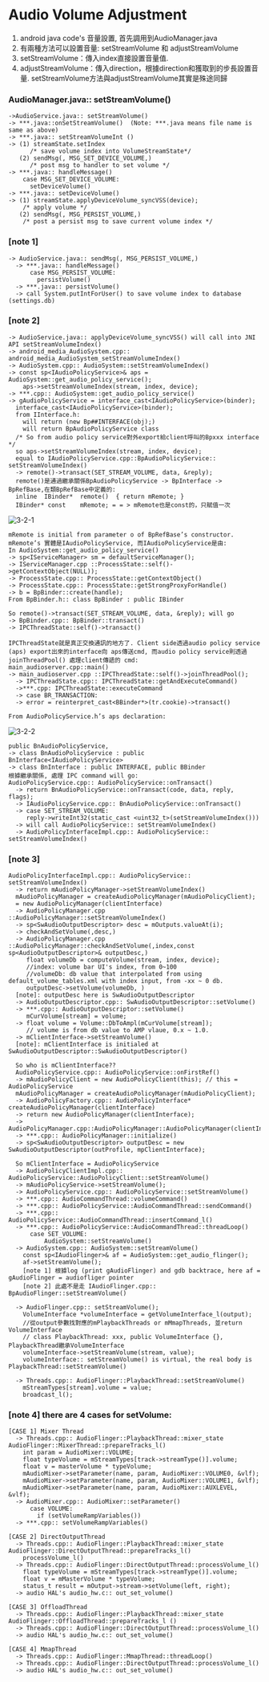 # Audio Volume Adjustment

1.  android java code's 音量設置, 首先調用到AudioManager.java
2.  有兩種方法可以設置音量: setStreamVolume 和 adjustStreamVolume
3.  setStreamVolume：傳入index直接設置音量值.
4.  adjustStreamVolume：傳入direction，根據direction和獲取到的步長設置音量. setStreamVolume方法與adjustStreamVolume其實是殊途同歸

### AudioManager.java:: setStreamVolume()
    ->AudioService.java:: setStreamVolume()
    -> ***.java::onSetStreamVolume()  (Note: ***.java means file name is same as above)
    -> ***.java:: setStreamVolumeInt ()
    -> (1) streamState.setIndex 
          /* save volume index into VolumeStreamState*/
       (2) sendMsg(, MSG_SET_DEVICE_VOLUME,)
          /* post msg to handler to set volume */
    -> ***.java:: handleMessage()
        case MSG_SET_DEVICE_VOLUME:
          setDeviceVolume()
    -> ***.java:: setDeviceVolume()
    -> (1) streamState.applyDeviceVolume_syncVSS(device);
        /* apply volume */
       (2) sendMsg(, MSG_PERSIST_VOLUME,)
        /* post a persist msg to save current volume index */

### [note 1]
    -> AudioService.java:: sendMsg(, MSG_PERSIST_VOLUME,)
      -> ***.java:: handleMessage()
          case MSG_PERSIST_VOLUME:
            persistVolume()
      -> ***.java:: persistVolume()
      -> call System.putIntForUser() to save volume index to database (settings.db)
### [note 2]
    -> AudioService.java:: applyDeviceVolume_syncVSS() will call into JNI API setStreamVolumeIndex()
    -> android_media_AudioSystem.cpp:: android_media_AudioSystem_setStreamVolumeIndex()
    -> AudioSystem.cpp:: AudioSystem::setStreamVolumeIndex()
    -> const sp<IAudioPolicyService>& aps = AudioSystem::get_audio_policy_service();
        aps->setStreamVolumeIndex(stream, index, device);
    -> ***.cpp:: AudioSystem::get_audio_policy_service()
    -> gAudioPolicyService = interface_cast<IAudioPolicyService>(binder);
      interface_cast<IAudioPolicyService>(binder);
      from IInterface.h: 
        will return (new Bp##INTERFACE(obj);)
        will return BpAudioPolicyService class
      /* So from audio policy service對外export給client呼叫的Bpxxx interface */
      so aps->setStreamVolumeIndex(stream, index, device);
      equal to IAudioPolicyService.cpp::BpAudioPolicyService:: setStreamVolumeIndex()
      -> remote()->transact(SET_STREAM_VOLUME, data, &reply);
      remote()是通過繼承關係BpAudioPolicyService -> BpInterface -> BpRefBase,在類BpRefBase中定義的:
      inline  IBinder*  remote()  { return mRemote; }
      IBinder* const    mRemote; = = > mRemote也是const的，只賦值一次
  
  ![3-2-1](/audio/res/3-2-1.png)
  
    mRemote is initial from parameter o of BpRefBase’s constructor.
    mRemote’s 實體是IAudioPolicyService, 而IAudioPolicyService是由:
    In AudioSystem::get_audio_policy_service()
    -> sp<IServiceManager> sm = defaultServiceManager();
    -> IServiceManager.cpp ::ProcessState::self()->getContextObject(NULL));
    -> ProcessState.cpp:: ProcessState::getContextObject()
    -> ProcessState.cpp:: ProcessState::getStrongProxyForHandle()
    -> b = BpBinder::create(handle);
    From BpBinder.h:: class BpBinder : public IBinder
    
    So remote()->transact(SET_STREAM_VOLUME, data, &reply); will go 
    -> BpBinder.cpp:: BpBinder::transact()
    -> IPCThreadState::self()->transact()
    
    IPCThreadState就是真正交換通訊的地方了. Client side透過audio policy service (aps) export出來的interface向 aps傳送cmd, 而audio policy service則透過joinThreadPool() 處理client傳遞的 cmd:
    main_audioserver.cpp::main()
    -> main_audioserver.cpp ::IPCThreadState::self()->joinThreadPool();
      -> IPCThreadState.cpp:: IPCThreadState::getAndExecuteCommand()
      ->***.cpp: IPCThreadState::executeCommand
      -> case BR_TRANSACTION:
      -> error = reinterpret_cast<BBinder*>(tr.cookie)->transact()

    From AudioPolicyService.h’s aps declaration:
    
  ![3-2-2](/audio/res/3-2-2.png)
  
    public BnAudioPolicyService,
    -> class BnAudioPolicyService : public BnInterface<IAudioPolicyService>
    -> class BnInterface : public INTERFACE, public BBinder
    根據繼承關係, 處理 IPC command will go:
    AudioPolicyService.cpp:: AudioPolicyService::onTransact()
      -> return BnAudioPolicyService::onTransact(code, data, reply, flags);
      -> IAudioPolicyService.cpp:: BnAudioPolicyService::onTransact()
      -> case SET_STREAM_VOLUME:
         reply->writeInt32(static_cast <uint32_t>(setStreamVolumeIndex()))
      -> will call AudioPolicyService:: setStreamVolumeIndex()
      -> AudioPolicyInterfaceImpl.cpp:: AudioPolicyService:: setStreamVolumeIndex()
      
### [note 3]
    AudioPolicyInterfaceImpl.cpp:: AudioPolicyService:: setStreamVolumeIndex()
      -> return mAudioPolicyManager->setStreamVolumeIndex()
      mAudioPolicyManager = createAudioPolicyManager(mAudioPolicyClient); 
      = new AudioPolicyManager(clientInterface)
      -> AudioPolicyManager.cpp ::AudioPolicyManager::setStreamVolumeIndex()
      -> sp<SwAudioOutputDescriptor> desc = mOutputs.valueAt(i);
      -> checkAndSetVolume(,desc,)
      -> AudioPolicyManager.cpp ::AudioPolicyManager::checkAndSetVolume(,index,const sp<AudioOutputDescriptor>& outputDesc,)
         float volumeDb = computeVolume(stream, index, device);
         //index: volume bar UI's index, from 0~100
         //volumeDb: db value that interpolated from using default_volume_tables.xml with index input, from -xx ~ 0 db. 
         outputDesc->setVolume(volumeDb, )
      [note]: outputDesc here is SwAudioOutputDescriptor
      -> AudioOutputDescriptor.cpp:: SwAudioOutputDescriptor::setVolume()
      -> ***.cpp:: AudioOutputDescriptor::setVolume()
         mCurVolume[stream] = volume;
      -> float volume = Volume::DbToAmpl(mCurVolume[stream]);
         // volume is from db value to AMP vlaue, 0.x ~ 1.0.
      -> mClientInterface->setStreamVolume()
      [note]: mClientInterface is initialed at SwAudioOutputDescriptor::SwAudioOutputDescriptor()
      
      So who is mClientInterface??
      AudioPolicyService.cpp:: AudioPolicyService::onFirstRef()
      -> mAudioPolicyClient = new AudioPolicyClient(this); // this = AudioPolicyService
      mAudioPolicyManager = createAudioPolicyManager(mAudioPolicyClient);
      -> AudioPolicyFactory.cpp:: AudioPolicyInterface* createAudioPolicyManager(clientInterface)
      -> return new AudioPolicyManager(clientInterface);
      -> AudioPolicyManager.cpp::AudioPolicyManager::AudioPolicyManager(clientInterface)
      -> ***.cpp:: AudioPolicyManager::initialize()
      -> sp<SwAudioOutputDescriptor> outputDesc = new SwAudioOutputDescriptor(outProfile, mpClientInterface);
      
      So mClientInterface = AudioPolicyService
      -> AudioPolicyClientImpl.cpp:: AudioPolicyService::AudioPolicyClient::setStreamVolume()
      -> mAudioPolicyService->setStreamVolume();
      -> AudioPolicyService.cpp:: AudioPolicyService::setStreamVolume()
      -> ***.cpp:: AudioCommandThread::volumeCommand()
      -> ***.cpp:: AudioPolicyService::AudioCommandThread::sendCommand()
      -> ***.cpp:: AudioPolicyService::AudioCommandThread::insertCommand_l()
      -> ***.cpp:: AudioPolicyService::AudioCommandThread::threadLoop()
          case SET_VOLUME:
              AudioSystem::setStreamVolume()
      -> AudioSystem.cpp:: AudioSystem::setStreamVolume()
        const sp<IAudioFlinger>& af = AudioSystem::get_audio_flinger();
        af->setStreamVolume();
        [note 1] 根據log (print gAudioFlinger) and gdb backtrace, here af = gAudioFlinger = audiofliger pointer
        [note 2] 此處不是走 IAudioFlinger.cpp:: BpAudioFlinger::setStreamVolume()
      
      -> AudioFlinger.cpp:: setStreamVolume();
        VolumeInterface *volumeInterface = getVolumeInterface_l(output);
        //從output參數找對應的mPlaybackThreads or mMmapThreads, 並return VolumeInterface
        // class PlaybackThread: xxx, public VolumeInterface {}, PlaybackThread繼承VolumeInterface
        volumeInterface->setStreamVolume(stream, value);
        volumeInterface:: setStreamVolume() is virtual, the real body is PlaybackThread::setStreamVolume()
      
      -> Threads.cpp:: AudioFlinger::PlaybackThread::setStreamVolume()
        mStreamTypes[stream].volume = value;
        broadcast_l();

### [note 4] there are 4 cases for setVolume:
    [CASE 1] Mixer Thread
      -> Threads.cpp:: AudioFlinger::PlaybackThread::mixer_state AudioFlinger::MixerThread::prepareTracks_l()
        int param = AudioMixer::VOLUME; 
        float typeVolume = mStreamTypes[track->streamType()].volume;
        float v = masterVolume * typeVolume;
        mAudioMixer->setParameter(name, param, AudioMixer::VOLUME0, &vlf);
        mAudioMixer->setParameter(name, param, AudioMixer::VOLUME1, &vlf);
        mAudioMixer->setParameter(name, param, AudioMixer::AUXLEVEL, &vlf);
      -> AudioMixer.cpp:: AudioMixer::setParameter()
          case VOLUME:
            if (setVolumeRampVariables())
      -> ***.cpp:: setVolumeRampVariables()

    [CASE 2] DirectOutputThread
      -> Threads.cpp:: AudioFlinger::PlaybackThread::mixer_state AudioFlinger::DirectOutputThread::prepareTracks_l()
        processVolume_l()
      -> Threads.cpp:: AudioFlinger::DirectOutputThread::processVolume_l()
        float typeVolume = mStreamTypes[track->streamType()].volume;
        float v = mMasterVolume * typeVolume;
        status_t result = mOutput->stream->setVolume(left, right);
      -> audio HAL's audio_hw.c:: out_set_volume()

    [CASE 3] OffloadThread
      -> Threads.cpp:: AudioFlinger::PlaybackThread::mixer_state AudioFlinger::OffloadThread::prepareTracks_l ()
      -> Threads.cpp:: AudioFlinger::DirectOutputThread::processVolume_l()
      -> audio HAL's audio_hw.c:: out_set_volume()

    [CASE 4] MmapThread
      -> Threads.cpp:: AudioFlinger::MmapThread::threadLoop()
      -> Threads.cpp:: AudioFlinger::DirectOutputThread::processVolume_l()
      -> audio HAL's audio_hw.c:: out_set_volume()

